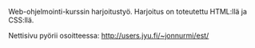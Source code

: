 Web-ohjelmointi-kurssin harjoitustyö. Harjoitus on toteutettu HTML:llä ja CSS:llä. 

Nettisivu pyörii osoitteessa: <http://users.jyu.fi/~jonnurmi/est/>
